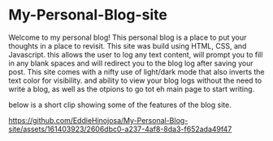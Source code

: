 # My-Personal-Blog-site
Welcome to my personal blog!
This personal blog is a place to put your thoughts in a place to revisit.
This site was build using HTML, CSS, and Javascript.
this allows the user to log any text content, will prompt you to fill in any blank spaces and will redirect you to the blog log after saving your post.
This site comes with a nifty use of light/dark mode that also inverts the text color for visibility.
and ability to view your blog logs without the need to write a blog, as well as the otpions to go tot eh main page to start writing.

below is a short clip showing some of the features of the blog site.


https://github.com/EddieHinojosa/My-Personal-Blog-site/assets/161403923/2606dbc0-a237-4af8-8da3-f652ada49f47

